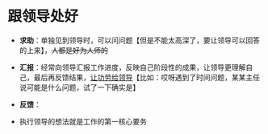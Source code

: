 # 跟领导处好
- **求助**：单独见到领导时，可以问问题【但是不能太高深了，要让领导可以回答的上来】，~~人都是好为人师的~~
- **汇报**：经常向领导汇报工作进度，反映自己阶段性的成果，让领导更理解自己，最后再反馈结果，<u>让功劳给领导</u>【比如：哎呀遇到了时间问题，某某主任说可能是什么问题，试了一下确实是】
- **反馈**：

- 执行领导的想法就是工作的第一核心要务















